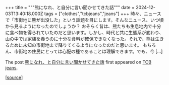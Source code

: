 +++
title = """熊になれ、と自分に言い聞かせてきた話"""
date = 2024-12-03T13:40:18.000Z
tags = ["clothes","tcbjeans","jeans"]
+++
時々、ニュースで「市街地に熊が出没した」という話題を目にします。そんなニュース、いつ頃から見るようになったのでしょうか？ おそらく昔は、熊たちも生息地内で十分に食べ物を得られていたのだと思います。しかし、時代と共に生態系が変わり、山の中では家族を養うのに十分な食料が確保できなくなった。それで、熊は生きるために未知の市街地まで降りてくるようになったのだと思います。 もちろん、市街地の住民にとっては心配の種であることは理解できます。でも、今 \[…\]

The post [熊になれ、と自分に言い聞かせてきた話](http://tcbjeans.com/2024/12/03/50239) first appeared on [TCB jeans](http://tcbjeans.com).

[[source]](http://tcbjeans.com/2024/12/03/50239)
